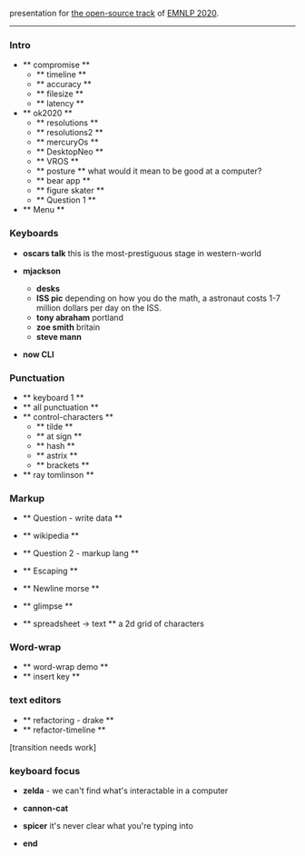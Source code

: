 presentation for [the open-source track](https://nlposs.github.io/2020/index.html) of [EMNLP 2020](https://2020.emnlp.org/).

---

### Intro

- ** compromise **
  - ** timeline **
  - ** accuracy **
  - ** filesize **
  - ** latency **
- ** ok2020 **
  - ** resolutions **
  - ** resolutions2 **
  - ** mercuryOs **
  - ** DesktopNeo **
  - ** VROS **
  - ** posture **
    what would it mean to be good at a computer?
  - ** bear app **
  - ** figure skater **
  - ** Question 1 **
- ** Menu **

### Keyboards

- **oscars talk**
  this is the most-prestiguous stage in western-world
- **mjackson**

  - **desks**
  - **ISS pic**
    depending on how you do the math,
    a astronaut costs 1-7 million dollars per day on the ISS.
  - **tony abraham**
    portland
  - **zoe smith**
    britain
  - **steve mann**

- **now CLI**

### Punctuation

- ** keyboard 1 **
- ** all punctuation **
- ** control-characters **
  - ** tilde **
  - ** at sign **
  - ** hash **
  - ** astrix **
  - ** brackets **
- ** ray tomlinson **

### Markup

- ** Question - write data **
- ** wikipedia **
- ** Question 2 - markup lang **
- ** Escaping **
- ** Newline morse **

- ** glimpse **
- ** spreadsheet -> text **
  a 2d grid of characters

### Word-wrap

- ** word-wrap demo **
- ** insert key **

### text editors

- ** refactoring - drake **
- ** refactor-timeline **

[transition needs work]

### keyboard focus

- **zelda** - we can't find what's interactable in a computer
- **cannon-cat**

- **spicer**
  it's never clear what you're typing into

- **end**
